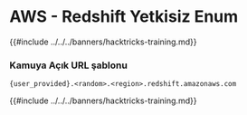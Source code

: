 # AWS - Redshift Yetkisiz Enum

{{#include ../../../banners/hacktricks-training.md}}

### Kamuya Açık URL şablonu
```
{user_provided}.<random>.<region>.redshift.amazonaws.com
```
{{#include ../../../banners/hacktricks-training.md}}
